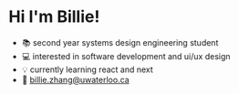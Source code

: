 # Hi I'm Billie!

- 📚 second year systems design engineering student
- 💻 interested in software development and ui/ux design
- 💡 currently learning react and next
- 💌 billie.zhang@uwaterloo.ca
